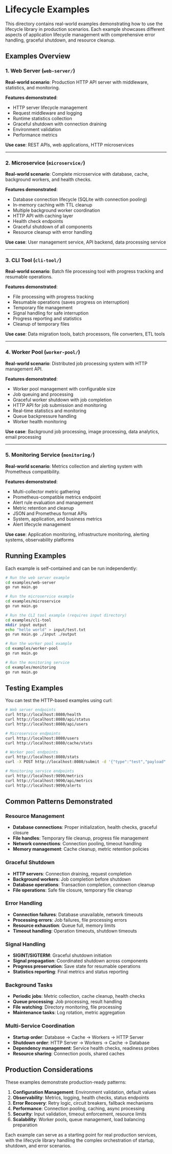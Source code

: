 # Lifecycle Examples

This directory contains real-world examples demonstrating how to use the lifecycle library in production scenarios. Each example showcases different aspects of application lifecycle management with comprehensive error handling, graceful shutdown, and resource cleanup.

## Examples Overview

### 1. **Web Server** (`web-server/`)
**Real-world scenario**: Production HTTP API server with middleware, statistics, and monitoring.

**Features demonstrated**:
- HTTP server lifecycle management
- Request middleware and logging
- Runtime statistics collection
- Graceful shutdown with connection draining
- Environment validation
- Performance metrics

**Use case**: REST APIs, web applications, HTTP microservices

---

### 2. **Microservice** (`microservice/`)
**Real-world scenario**: Complete microservice with database, cache, background workers, and health checks.

**Features demonstrated**:
- Database connection lifecycle (SQLite with connection pooling)
- In-memory caching with TTL cleanup
- Multiple background worker coordination
- HTTP API with caching layer
- Health check endpoints
- Graceful shutdown of all components
- Resource cleanup with error handling

**Use case**: User management service, API backend, data processing service

---

### 3. **CLI Tool** (`cli-tool/`)
**Real-world scenario**: Batch file processing tool with progress tracking and resumable operations.

**Features demonstrated**:
- File processing with progress tracking
- Resumable operations (saves progress on interruption)
- Temporary file management
- Signal handling for safe interruption
- Progress reporting and statistics
- Cleanup of temporary files

**Use case**: Data migration tools, batch processors, file converters, ETL tools

---

### 4. **Worker Pool** (`worker-pool/`)
**Real-world scenario**: Distributed job processing system with HTTP management API.

**Features demonstrated**:
- Worker pool management with configurable size
- Job queuing and processing
- Graceful worker shutdown with job completion
- HTTP API for job submission and monitoring
- Real-time statistics and monitoring
- Queue backpressure handling
- Worker health monitoring

**Use case**: Background job processing, image processing, data analytics, email processing

---

### 5. **Monitoring Service** (`monitoring/`)
**Real-world scenario**: Metrics collection and alerting system with Prometheus compatibility.

**Features demonstrated**:
- Multi-collector metric gathering
- Prometheus-compatible metrics endpoint
- Alert rule evaluation and management
- Metric retention and cleanup
- JSON and Prometheus format APIs
- System, application, and business metrics
- Alert lifecycle management

**Use case**: Application monitoring, infrastructure monitoring, alerting systems, observability platforms

## Running Examples

Each example is self-contained and can be run independently:

```bash
# Run the web server example
cd examples/web-server
go run main.go

# Run the microservice example
cd examples/microservice
go run main.go

# Run the CLI tool example (requires input directory)
cd examples/cli-tool
mkdir input output
echo "hello world" > input/test.txt
go run main.go ./input ./output

# Run the worker pool example
cd examples/worker-pool
go run main.go

# Run the monitoring service
cd examples/monitoring
go run main.go
```

## Testing Examples

You can test the HTTP-based examples using curl:

```bash
# Web server endpoints
curl http://localhost:8080/health
curl http://localhost:8080/api/status
curl http://localhost:8080/api/users

# Microservice endpoints
curl http://localhost:8080/users
curl http://localhost:8080/cache/stats

# Worker pool endpoints
curl http://localhost:8080/stats
curl -X POST http://localhost:8080/submit -d '{"type":"test","payload":{"msg":"hello"},"duration_ms":1000}'

# Monitoring service endpoints
curl http://localhost:9090/metrics
curl http://localhost:9090/api/metrics
curl http://localhost:9090/alerts
```

## Common Patterns Demonstrated

### Resource Management
- **Database connections**: Proper initialization, health checks, graceful closure
- **File handles**: Temporary file cleanup, progress file management
- **Network connections**: Connection pooling, timeout handling
- **Memory management**: Cache cleanup, metric retention policies

### Graceful Shutdown
- **HTTP servers**: Connection draining, request completion
- **Background workers**: Job completion before shutdown
- **Database operations**: Transaction completion, connection cleanup
- **File operations**: Safe file closure, temporary file cleanup

### Error Handling
- **Connection failures**: Database unavailable, network timeouts
- **Processing errors**: Job failures, file processing errors
- **Resource exhaustion**: Queue full, memory limits
- **Timeout handling**: Operation timeouts, shutdown timeouts

### Signal Handling
- **SIGINT/SIGTERM**: Graceful shutdown initiation
- **Signal propagation**: Coordinated shutdown across components
- **Progress preservation**: Save state for resumable operations
- **Statistics reporting**: Final metrics and status reporting

### Background Tasks
- **Periodic jobs**: Metric collection, cache cleanup, health checks
- **Queue processing**: Job processing, result handling
- **File watching**: Directory monitoring, file processing
- **Maintenance tasks**: Log rotation, metric aggregation

### Multi-Service Coordination
- **Startup order**: Database → Cache → Workers → HTTP Server
- **Shutdown order**: HTTP Server → Workers → Cache → Database
- **Dependency management**: Service health checks, readiness probes
- **Resource sharing**: Connection pools, shared caches

## Production Considerations

These examples demonstrate production-ready patterns:

1. **Configuration Management**: Environment validation, default values
2. **Observability**: Metrics, logging, health checks, status endpoints
3. **Error Recovery**: Retry logic, circuit breakers, fallback mechanisms
4. **Performance**: Connection pooling, caching, async processing
5. **Security**: Input validation, timeout enforcement, resource limits
6. **Scalability**: Worker pools, queue management, load balancing preparation

Each example can serve as a starting point for real production services, with the lifecycle library handling the complex orchestration of startup, shutdown, and error scenarios.